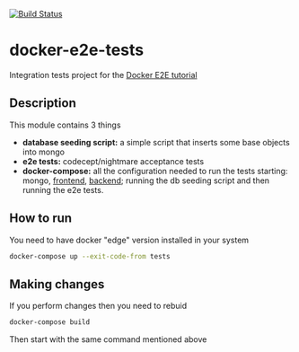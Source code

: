 [![Build Status](https://travis-ci.org/javierfernandes/docker-e2e-tests.svg?branch=master)](https://travis-ci.org/javierfernandes/docker-e2e-tests)

# docker-e2e-tests
Integration tests project for the [Docker E2E tutorial](https://www.gitbook.com/book/javierfernandes/e2e-testing-with-docker)

## Description

This module contains 3 things

* **database seeding script:** a simple script that inserts some base objects into mongo
* **e2e tests:** codecept/nightmare acceptance tests
* **docker-compose:** all the configuration needed to run the tests starting: mongo, [frontend](https://github.com/javierfernandes/docker-e2e-frontend), [backend](https://github.com/javierfernandes/docker-e2e-backend); running the db seeding script and then running the e2e tests.

## How to run

You need to have docker "edge" version installed in your system

```bash
docker-compose up --exit-code-from tests
```

## Making changes

If you perform changes then you need to rebuid

```bash
docker-compose build
```

Then start with the same command mentioned above

